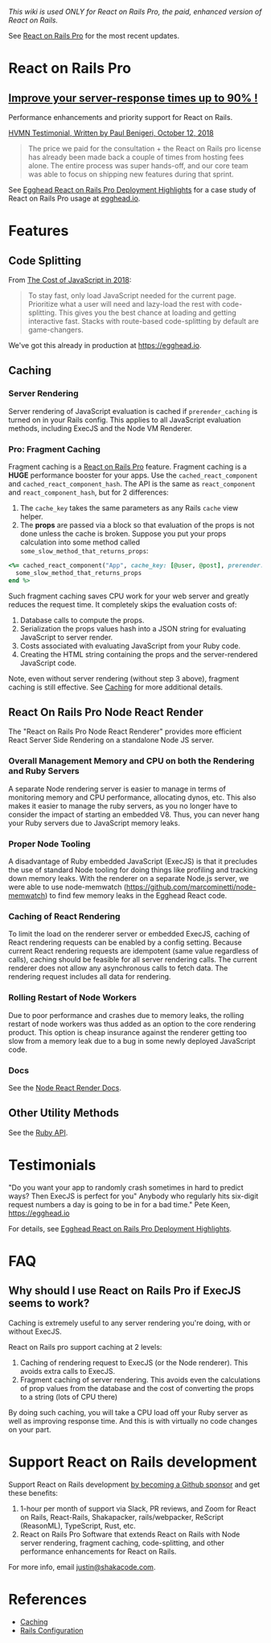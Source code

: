 *This wiki is used ONLY for React on Rails Pro, the paid, enhanced version of React on Rails.*

See [React on Rails Pro](https://www.shakacode.com/react-on-rails-pro) for the most recent updates.


# React on Rails Pro
## [Improve your server-response times up to 90% !](https://www.shakacode.com/react-on-rails-pro)
Performance enhancements and priority support for React on Rails.

[HVMN Testimonial, Written by Paul Benigeri, October 12, 2018](https://github.com/shakacode/react_on_rails/blob/master/docs/testimonials/hvmn.md)

> The price we paid for the consultation + the React on Rails pro license has already been made back a couple of times from hosting fees alone. The entire process was super hands-off, and our core team was able to focus on shipping new features during that sprint.


See [Egghead React on Rails Pro Deployment Highlights](https://github.com/shakacode/react_on_rails/wiki/Egghead-React-on-Rails-Pro-Deployment-Highlights/) for a case study of React on Rails Pro usage at [egghead.io](https://egghead.io).

# Features
## Code Splitting

From [The Cost of JavaScript in 2018](https://medium.com/@addyosmani/the-cost-of-javascript-in-2018-7d8950fbb5d4):

> To stay fast, only load JavaScript needed for the current page. Prioritize what a user will need and lazy-load the rest with code-splitting. This gives you the best chance at loading and getting interactive fast. Stacks with route-based code-splitting by default are game-changers.

We've got this already in production at https://egghead.io.

## Caching
### Server Rendering
Server rendering of JavaScript evaluation is cached if `prerender_caching` is turned on in your Rails config. This applies to all JavaScript evaluation methods, including ExecJS and the Node VM Renderer.

### Pro: Fragment Caching

Fragment caching is a [React on Rails Pro](https://www.shakacode.com/react-on-rails-pro/) feature. Fragment caching is a **HUGE** performance booster for your apps. Use the `cached_react_component` and `cached_react_component_hash`. The API is the same as `react_component` and `react_component_hash`, but for 2 differences:

1. The `cache_key` takes the same parameters as any Rails `cache` view helper.
1. The **props** are passed via a block so that evaluation of the props is not done unless the cache is broken. Suppose you put your props calculation into some method called `some_slow_method_that_returns_props`:

```ruby
<%= cached_react_component("App", cache_key: [@user, @post], prerender: true) do
  some_slow_method_that_returns_props
end %>
```

Such fragment caching saves CPU work for your web server and greatly reduces the request time. It completely skips the evaluation costs of:

1. Database calls to compute the props.
2. Serialization the props values hash into a JSON string for evaluating JavaScript to server render.
3. Costs associated with evaluating JavaScript from your Ruby code.
4. Creating the HTML string containing the props and the server-rendered JavaScript code.

Note, even without server rendering (without step 3 above), fragment caching is still effective.
See [Caching](https://www.shakacode.com/react-on-rails-pro/docs/caching/) for more additional details.

## React On Rails Pro Node React Render
The "React on Rails Pro Node React Renderer" provides more efficient React Server Side Rendering on a standalone Node JS server.

### Overall Management Memory and CPU on both the Rendering and Ruby Servers
A separate Node rendering server is easier to manage in terms of monitoring memory and CPU performance, allocating dynos, etc. This also makes it easier to manage the ruby servers, as you no longer have to consider the impact of starting an embedded V8. Thus, you can never hang your Ruby servers due to JavaScript memory leaks.

### Proper Node Tooling
A disadvantage of Ruby embedded JavaScript (ExecJS) is that it precludes the use of standard Node tooling for doing things like profiling and tracking down memory leaks. With the renderer on a separate Node.js server, we were able to use node-memwatch (https://github.com/marcominetti/node-memwatch) to find few memory leaks in the Egghead React code.

### Caching of React Rendering
To limit the load on the renderer server or embedded ExecJS, caching of React rendering requests can be enabled by a config setting. Because current React rendering requests are idempotent (same value regardless of calls), caching should be feasible for all server rendering calls. The current renderer does not allow any asynchronous calls to fetch data. The rendering request includes all data for rendering.

### Rolling Restart of Node Workers
Due to poor performance and crashes due to memory leaks, the rolling restart of node workers was thus added as an option to the core rendering product. This option is cheap insurance against the renderer getting too slow from a memory leak due to a bug in some newly deployed JavaScript code.

### Docs
See the [Node React Render Docs](https://www.shakacode.com/react-on-rails-pro/docs/node-renderer/basics/).

## Other Utility Methods
See the [Ruby API](https://www.shakacode.com/react-on-rails-pro/docs/ruby-api/).

# Testimonials

"Do you want your app to randomly crash sometimes in hard to predict ways? Then ExecJS is perfect for you"
Anybody who regularly hits six-digit request numbers a day is going to be in for a bad time." Pete Keen, https://egghead.io

For details, see [Egghead React on Rails Pro Deployment Highlights](https://github.com/shakacode/react_on_rails/wiki/Egghead-React-on-Rails-Pro-Deployment-Highlights/).

# FAQ

## Why should I use React on Rails Pro if ExecJS seems to work?

Caching is extremely useful to any server rendering you're doing, with or without ExecJS. 

React on Rails pro support caching at 2 levels:
1. Caching of rendering request to ExecJS (or the Node renderer). This avoids extra calls to ExecJS.
2. Fragment caching of server rendering. This avoids even the calculations of prop values from the database and the cost of converting the props to a string (lots of CPU there)

By doing such caching, you will take a CPU load off your Ruby server as well as improving response time. And this is with virtually no code changes on your part.

# Support React on Rails development

Support React on Rails development [by becoming a Github sponsor](https://github.com/sponsors/shakacode) and get these benefits:

1. 1-hour per month of support via Slack, PR reviews, and Zoom for React on Rails,
   React-Rails, Shakapacker, rails/webpacker, ReScript (ReasonML), TypeScript, Rust, etc.
2. React on Rails Pro Software that extends React on Rails with Node server rendering,
   fragment caching, code-splitting, and other performance enhancements for React on Rails.

For more info, email [justin@shakacode.com](mailto:justin@shakacode.com).

# References

* [Caching](https://www.shakacode.com/react-on-rails-pro/docs/caching/)
* [Rails Configuration](https://www.shakacode.com/react-on-rails-pro/docs/configuration/)
